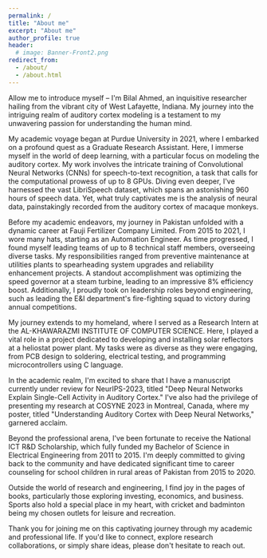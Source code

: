 ```yaml
---
permalink: /
title: "About me"
excerpt: "About me"
author_profile: true
header:
  # image: Banner-Front2.png
redirect_from: 
  - /about/
  - /about.html
---
```

Allow me to introduce myself – I'm Bilal Ahmed, an inquisitive researcher hailing from the vibrant city of West Lafayette, Indiana. My journey into the intriguing realm of auditory cortex modeling is a testament to my unwavering passion for understanding the human mind.

My academic voyage began at Purdue University in 2021, where I embarked on a profound quest as a Graduate Research Assistant. Here, I immerse myself in the world of deep learning, with a particular focus on modeling the auditory cortex. My work involves the intricate training of Convolutional Neural Networks (CNNs) for speech-to-text recognition, a task that calls for the computational prowess of up to 8 GPUs. Diving even deeper, I've harnessed the vast LibriSpeech dataset, which spans an astonishing 960 hours of speech data. Yet, what truly captivates me is the analysis of neural data, painstakingly recorded from the auditory cortex of macaque monkeys.

Before my academic endeavors, my journey in Pakistan unfolded with a dynamic career at Fauji Fertilizer Company Limited. From 2015 to 2021, I wore many hats, starting as an Automation Engineer. As time progressed, I found myself leading teams of up to 8 technical staff members, overseeing diverse tasks. My responsibilities ranged from preventive maintenance at utilities plants to spearheading system upgrades and reliability enhancement projects. A standout accomplishment was optimizing the speed governor at a steam turbine, leading to an impressive 8% efficiency boost. Additionally, I proudly took on leadership roles beyond engineering, such as leading the E&I department's fire-fighting squad to victory during annual competitions.

My journey extends to my homeland, where I served as a Research Intern at the AL-KHAWARAZMI INSTITUTE OF COMPUTER SCIENCE. Here, I played a vital role in a project dedicated to developing and installing solar reflectors at a heliostat power plant. My tasks were as diverse as they were engaging, from PCB design to soldering, electrical testing, and programming microcontrollers using C language.

In the academic realm, I'm excited to share that I have a manuscript currently under review for NeurIPS-2023, titled "Deep Neural Networks Explain Single-Cell Activity in Auditory Cortex." I've also had the privilege of presenting my research at COSYNE 2023 in Montreal, Canada, where my poster, titled "Understanding Auditory Cortex with Deep Neural Networks," garnered acclaim.

Beyond the professional arena, I've been fortunate to receive the National ICT R&D Scholarship, which fully funded my Bachelor of Science in Electrical Engineering from 2011 to 2015. I'm deeply committed to giving back to the community and have dedicated significant time to career counseling for school children in rural areas of Pakistan from 2015 to 2020.

Outside the world of research and engineering, I find joy in the pages of books, particularly those exploring investing, economics, and business. Sports also hold a special place in my heart, with cricket and badminton being my chosen outlets for leisure and recreation.

Thank you for joining me on this captivating journey through my academic and professional life. If you'd like to connect, explore research collaborations, or simply share ideas, please don't hesitate to reach out.


<!-- ================ -->
<!-- My Recent Tweets -->
<!-- ================ -->

<!-- <div style="max-height: 300px; overflow-y: scroll;">
  <a class="twitter-timeline" data-width="300" href="https://twitter.com/HamidRixvi?ref_src=twsrc%5Etfw">My recent tweets</a> 
  <script async src="https://platform.twitter.com/widgets.js" charset="utf-8"></script>
</div> -->
